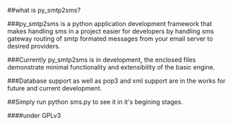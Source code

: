 ##what is py_smtp2sms?

###py_smtp2sms is a python application development framework that makes handling sms in a project easier for developers by handling sms gateway routing of smtp formated messages from your email server to desired providers.

###Currently py_smtp2sms is in development, the enclosed files demonstrate minimal functionality and extensibility of the basic engine.

###Database support as well as pop3 and xml support are in the works for future and current development.

##Simply run python sms.py to see it in it's begining stages.

####under GPLv3